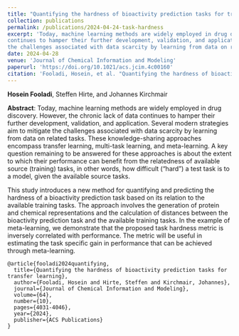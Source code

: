 ```yaml
---
title: "Quantifying the hardness of bioactivity prediction tasks for transfer learning"
collection: publications
permalink: /publications/2024-04-24-task-hardness
excerpt: 'Today, machine learning methods are widely employed in drug discovery. However, the chronic lack of data 
continues to hamper their further development, validation, and application. Several modern strategies aim to mitigate 
the challenges associated with data scarcity by learning from data on related tasks.'
date: 2024-04-28
venue: 'Journal of Chemical Information and Modeling'
paperurl: 'https://doi.org/10.1021/acs.jcim.4c00160'
citation: 'Fooladi, Hosein, et al. "Quantifying the hardness of bioactivity prediction tasks for transfer learning" Journal of Chemical Information and Modeling (2024)'
---
```

**Hosein Fooladi**, Steffen Hirte, and Johannes Kirchmair

**Abstract**: Today, machine learning methods are widely employed in drug discovery. However, the chronic lack of data
continues to hamper their further development, validation, and application. Several modern strategies aim to mitigate
the challenges associated with data scarcity by learning from data on related tasks. These knowledge-sharing approaches
encompass transfer learning, multi-task learning, and meta-learning. A key question remaining to be answered for these
approaches is about the extent to which their performance can benefit from the relatedness of available source (training) tasks, in other words, how difficult (“hard”) a test task is to a model, given the available source tasks.

This study introduces a new method for quantifying and predicting the hardness of a bioactivity prediction task based on its relation to the available training tasks. The approach involves the generation of protein and chemical representations and the calculation of distances between the bioactivity prediction task and the available training tasks. In the example of meta-learning, we demonstrate that the proposed task hardness metric is inversely correlated with performance. The metric will be useful in estimating the task specific gain in performance that can be achieved through meta-learning.

```{bibtex}
@article{fooladi2024quantifying,
  title={Quantifying the hardness of bioactivity prediction tasks for transfer learning},
  author={Fooladi, Hosein and Hirte, Steffen and Kirchmair, Johannes},
  journal={Journal of Chemical Information and Modeling},
  volume={64},
  number={10},
  pages={4031-4046},
  year={2024},
  publisher={ACS Publications}
}
```
